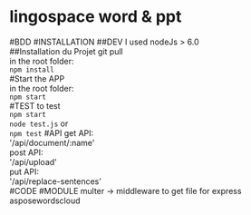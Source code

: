 ﻿# lingospace word & ppt
#BDD
#INSTALLATION
##DEV
I used nodeJs > 6.0    
##Installation du Projet
git pull   
in the root folder:  
`npm install`  
#Start the APP  
in the root folder:  
`npm start`  
#TEST
to test   
`npm start`   
`node test.js`
or   
`npm test`
#API
get API:   
'/api/document/:name'   
post API:   
'/api/upload'   
put API:   
'/api/replace-sentences'   
#CODE
#MODULE
multer -> middleware to get file for express   
asposewordscloud
